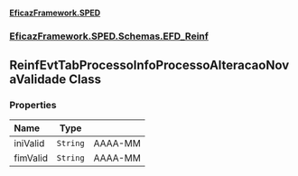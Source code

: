 #### [EficazFramework.SPED](EficazFrameworkSPED.md 'EficazFramework SPED')
### [EficazFramework.SPED.Schemas.EFD_Reinf](EficazFramework.SPED.Schemas.EFD_Reinf.md 'EficazFramework.SPED.Schemas.EFD_Reinf')

## ReinfEvtTabProcessoInfoProcessoAlteracaoNovaValidade Class
### Properties

| Name | Type | |
| :--- | :---: | :--- |
| iniValid | `String` | AAAA-MM |
| fimValid | `String` | AAAA-MM |
